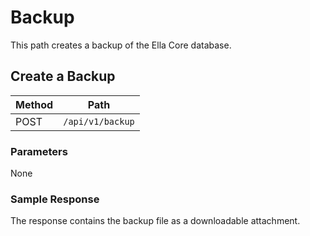 # Backup

This path creates a backup of the Ella Core database.

## Create a Backup

| Method | Path             |
| ------ | ---------------- |
| POST   | `/api/v1/backup` |

### Parameters

None

### Sample Response

The response contains the backup file as a downloadable attachment. 
